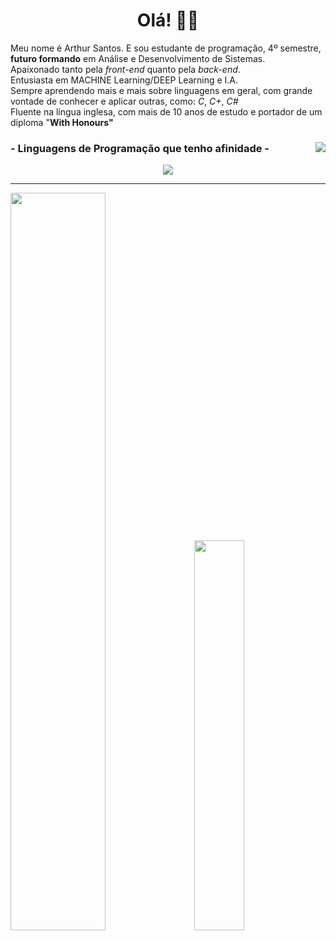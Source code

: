 <h1 align="center">Olá! 👋🏻 </h1>

<p>Meu nome é Arthur Santos. E sou estudante de programação, 4º semestre, <b>futuro formando</b> em Análise e Desenvolvimento de Sistemas.
 <br>Apaixonado tanto pela <i>front-end</i> quanto pela <i>back-end</i>.</br>
 Entusiasta em MACHINE Learning/DEEP Learning e I.A. 
 <br>Sempre aprendendo mais e mais sobre linguagens em geral, com grande vontade de conhecer e aplicar outras, como: <i>C</i>, <i>C+</i>, <i>C#</i>
 <br>Fluente na língua inglesa, com mais de 10 anos de estudo e portador de um diploma "<b>With Honours"<b></br>
 </p>

<a href="https://arthurzra.github.io/" target="_blank">
<p><img align="right" src="https://img.shields.io/badge/website-000000?style=for-the-badge&logo=About.me&logoColor=white"</img></p>
 </a>

<h3> - Linguagens de Programação que tenho afinidade - </h3>


<div align="center" style="display: inline_block"<br>
<img align="center" src="https://skills.thijs.gg/icons?i=html,css,js,java,py,kotlin,mysql,lua,)"></img>


</div>

<hr>

<div class='container'>
<img style="height: auto; width: 55%;" class="img" src="https://github-readme-stats.vercel.app/api?username=Arthurzra&show_icons=true&theme=radical" />
&nbsp;
&nbsp;
<img style="height: auto; width: 40%;" class="img" src="https://github-readme-stats.vercel.app/api/top-langs/?username=Arthurzra&theme=dark&layout=compact"/></div>
</div>

